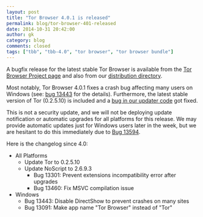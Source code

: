 ```yaml
---
layout: post
title: "Tor Browser 4.0.1 is released"
permalink: blog/tor-browser-401-released
date: 2014-10-31 20:42:00
author: gk
category: blog
comments: closed
tags: ["tbb", "tbb-4.0", "tor browser", "tor browser bundle"]
---
```


A bugfix release for the latest stable Tor Browser is available from the [Tor Browser Project page](https://www.torproject.org/download/download-easy.html) and also from our [distribution directory](https://www.torproject.org/dist/torbrowser/4.0.1/).

Most notably, Tor Browser 4.0.1 fixes a crash bug affecting many users on Windows (see: [bug 13443](https://trac.torproject.org/projects/tor/ticket/13443) for the details). Furthermore, the latest stable version of Tor (0.2.5.10) is included and a [bug in our updater code](https://trac.torproject.org/projects/tor/ticket/13301) got fixed.

This is not a security update, and we will not be deploying update notification or automatic upgrades for all platforms for this release. We may provide automatic updates just for Windows users later in the week, but we are hesitant to do this immediately due to [Bug 13594](https://trac.torproject.org/projects/tor/ticket/13594).

Here is the changelog since 4.0:

-   All Platforms
    -   Update Tor to 0.2.5.10
    -   Update NoScript to 2.6.9.3
        -   Bug 13301: Prevent extensions incompatibility error after upgrades
        -   Bug 13460: Fix MSVC compilation issue
-   Windows
    -   Bug 13443: Disable DirectShow to prevent crashes on many sites
    -   Bug 13091: Make app name "Tor Browser" instead of "Tor"

